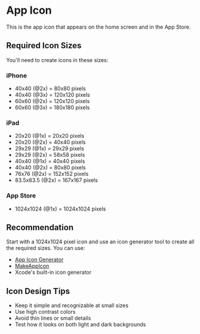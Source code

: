 # App Icon

This is the app icon that appears on the home screen and in the App Store.

## Required Icon Sizes

You'll need to create icons in these sizes:

### iPhone
- 40x40 (@2x) = 80x80 pixels
- 40x40 (@3x) = 120x120 pixels
- 60x60 (@2x) = 120x120 pixels  
- 60x60 (@3x) = 180x180 pixels

### iPad
- 20x20 (@1x) = 20x20 pixels
- 20x20 (@2x) = 40x40 pixels
- 29x29 (@1x) = 29x29 pixels
- 29x29 (@2x) = 58x58 pixels
- 40x40 (@1x) = 40x40 pixels
- 40x40 (@2x) = 80x80 pixels
- 76x76 (@2x) = 152x152 pixels
- 83.5x83.5 (@2x) = 167x167 pixels

### App Store
- 1024x1024 (@1x) = 1024x1024 pixels

## Recommendation
Start with a 1024x1024 pixel icon and use an icon generator tool to create all the required sizes. You can use:
- [App Icon Generator](https://appicon.co/)
- [MakeAppIcon](https://makeappicon.com/)
- Xcode's built-in icon generator

## Icon Design Tips
- Keep it simple and recognizable at small sizes
- Use high contrast colors
- Avoid thin lines or small details
- Test how it looks on both light and dark backgrounds 